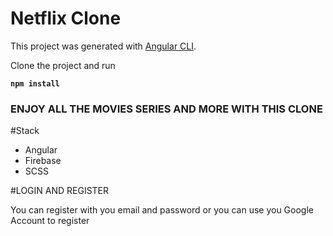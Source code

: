 # Netflix Clone

This project was generated with [Angular CLI](https://github.com/angular/angular-cli).

Clone the project and run

**`npm install`**

### ENJOY ALL THE MOVIES SERIES AND MORE WITH THIS CLONE

#Stack

- Angular
- Firebase
- SCSS

#LOGIN AND REGISTER

You can register with you email and password or you can use you Google Account to register

